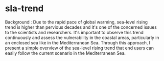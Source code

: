 # sla-trend

Background : Due to the rapid pace of global warming, sea-level rising trend is higher than pervious decades and it's one of the concerned issues to the scientists and researchers. It's important to observe this trend continuously and assess the vulnerability in the coastal areas, particularly in an enclosed sea like in the Mediterranean Sea. Through this approach, I present a simple overview of the sea-level rising trend that end users can easily follow the current scenario in the Mediterranean Sea.
